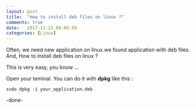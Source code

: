 ```yaml
---
layout: post
title:  "How to install deb files on linux ?"
comments: true
date:   2017-11-23 08:06:58
categories: [Linux]
---
```


Often, we need new application on linux.we found application with deb files. And, How to install deb files on linux ? 

This is very easy, you know ...

Open your teminal.
You can do it with __dpkg__ like this :


	sudo dpkg -i your_application.deb 

-done-